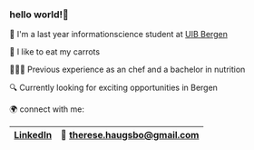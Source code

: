 ### hello world!🦕

🏫 I'm a last year informationscience student at [UIB Bergen](https://www.uib.no/)

🥕 I like to eat my carrots

👩🏻‍🍳 Previous experience as an chef and a bachelor in nutrition

🔍 Currently looking for exciting opportunities in Bergen

🌍 connect with me:

| [LinkedIn](https://www.linkedin.com/in/therese-haugsbo/) | 📧 therese.haugsbo@gmail.com |
| -------------------------------------------------------- | ---------------------------- |
